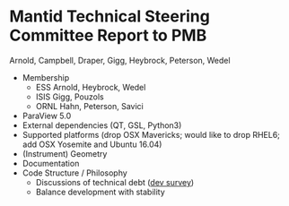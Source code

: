Mantid Technical Steering Committee Report to PMB
=================================================
Arnold, Campbell, Draper, Gigg, Heybrock, Peterson, Wedel
* Membership
  * ESS Arnold, Heybrock, Wedel
  * ISIS Gigg, Pouzols
  * ORNL Hahn, Peterson, Savici
* ParaView 5.0
* External dependencies (QT, GSL, Python3)
* Supported platforms (drop OSX Mavericks;  would like to drop RHEL6; add OSX Yosemite and Ubuntu 16.04)
* (Instrument) Geometry
* Documentation
* Code Structure / Philosophy
  * Discussions of technical debt ([dev survey](https://github.com/mantidproject/documents/blob/master/Project-Management/TechnicalSteeringCommittee/reports/DeveloperSurveyResults2015.md))
  * Balance development with stability
